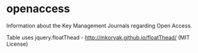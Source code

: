# openaccess
Information about the Key Management Journals regarding Open Access.

Table uses jquery.floatThead - http://mkoryak.github.io/floatThead/ (MIT License)
